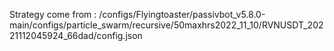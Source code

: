 Strategy come from : /configs/Flyingtoaster/passivbot_v5.8.0-main/configs/particle_swarm/recursive/50maxhrs2022_11_10/RVNUSDT_20221112045924_66dad/config.json